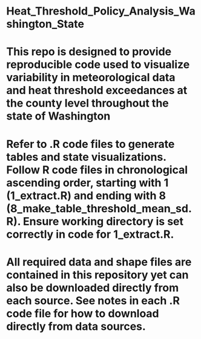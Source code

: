 # Heat_Threshold_Policy_Analysis_Washington_State
# This repo is designed to provide reproducible code used to visualize variability in meteorological data and heat threshold exceedances at the county level throughout the state of Washington
# Refer to .R code files to generate tables and state visualizations. Follow R code files in chronological ascending order, starting with 1 (1_extract.R) and ending with 8 (8_make_table_threshold_mean_sd.R). Ensure working directory is set correctly in code for 1_extract.R.
# All required data and shape files are contained in this repository yet can also be downloaded directly from each source. See notes in each .R code file for how to download directly from data sources.

